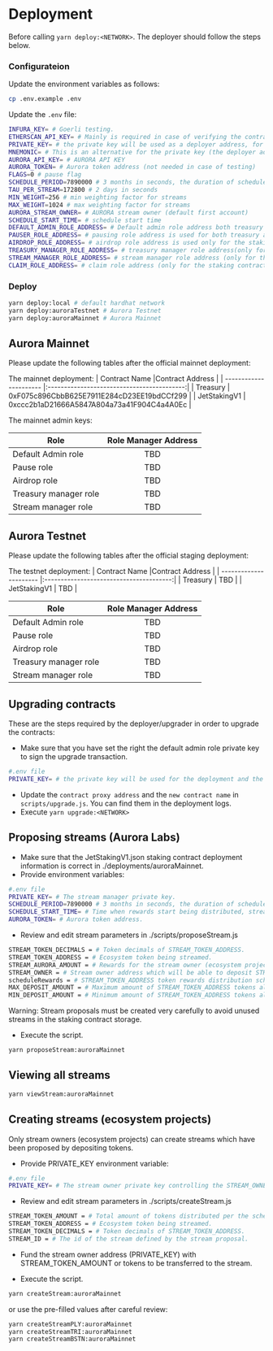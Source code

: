 # Deployment 

Before calling `yarn deploy:<NETWORK>`. The deployer should follow the steps below.

### Configurateion

Update the environment variables as follows:

```bash
cp .env.example .env
```

Update the `.env` file:

```bash
INFURA_KEY= # Goerli testing.
ETHERSCAN_API_KEY= # Mainly is required in case of verifying the contracts on Etherscan
PRIVATE_KEY= # the private key will be used as a deployer address, for the upgrade (if it has a default admin role) and for stream management (if it is stream manager or stream owner).
MNEMONIC= # This is an alternative for the private key (the deployer address is the first address)
AURORA_API_KEY= # AURORA API KEY
AURORA_TOKEN= # Aurora token address (not needed in case of testing)
FLAGS=0 # pause flag 
SCHEDULE_PERIOD=7890000 # 3 months in seconds, the duration of schedule periods.
TAU_PER_STREAM=172800 # 2 days in seconds
MIN_WEIGHT=256 # min weighting factor for streams
MAX_WEIGHT=1024 # max weighting factor for streams
AURORA_STREAM_OWNER= # AURORA stream owner (default first account)
SCHEDULE_START_TIME= # schedule start time
DEFAULT_ADMIN_ROLE_ADDRESS= # Default admin role address both treasury and staking contracts
PAUSER_ROLE_ADDRESS= # pausing role address is used for both treasury and staking contracts
AIRDROP_ROLE_ADDRESS= # airdrop role address is used only for the staking contract
TREASURY_MANAGER_ROLE_ADDRESS= # treasury manager role address(only for the treasury contract)
STREAM_MANAGER_ROLE_ADDRESS= # stream manager role address (only for the staking contract)
CLAIM_ROLE_ADDRESS= # claim role address (only for the staking contract)
```

### Deploy

```bash
yarn deploy:local # default hardhat network
yarn deploy:auroraTestnet # Aurora Testnet
yarn deploy:auroraMainnet # Aurora Mainnet
```

## Aurora Mainnet

Please update the following tables after the official mainnet deployment:

The mainnet deployment: 
| Contract Name          |Contract Address                            |
| ---------------------- |:------------------------------------------:|
| Treasury               | 0xF075c896CbbB625E7911E284cD23EE19bdCCf299 |
| JetStakingV1           | 0xccc2b1aD21666A5847A804a73a41F904C4a4A0Ec |

The mainnet admin keys:

| Role                  | Role Manager Address          |
| ---------------------- |:---------------------------------------:|
| Default Admin role      | TBD |
| Pause role      | TBD     |
| Airdrop role      | TBD     |
| Treasury manager role      | TBD     |
| Stream manager role      | TBD     |


## Aurora Testnet
Please update the following tables after the official staging deployment:

The testnet deployment: 
| Contract Name                  |Contract Address           |
| ---------------------- |:---------------------------------------:|
| Treasury      | TBD |
| JetStakingV1      | TBD     |


| Role                  | Role Manager Address          |
| ---------------------- |:---------------------------------------:|
| Default Admin role      | TBD |
| Pause role      | TBD     |
| Airdrop role      | TBD     |
| Treasury manager role      | TBD     |
| Stream manager role      | TBD     |


## Upgrading contracts

These are the steps required by the deployer/upgrader in order to upgrade the contracts:
- Make sure that you have set the right the default admin role private key to sign the upgrade transaction.
```bash
#.env file
PRIVATE_KEY= # the private key will be used for the deployment and the upgrade, replace this address with the default-admin-role private key in case it doesn't have assigned to a default-admin-role.
```
- Update the `contract proxy address` and the `new contract name` in `scripts/upgrade.js`. You can find them in the deployment logs.
- Execute `yarn upgrade:<NETWORK>`

## Proposing streams (Aurora Labs)

- Make sure that the JetStakingV1.json staking contract deployment information is correct in ./deployments/auroraMainnet.
- Provide environment variables:
```bash
#.env file
PRIVATE_KEY= # The stream manager private key.
SCHEDULE_PERIOD=7890000 # 3 months in seconds, the duration of schedule periods.
SCHEDULE_START_TIME= # Time when rewards start being distributed, stream must be created before this time.
AURORA_TOKEN= # Aurora token address.
```
- Review and edit stream parameters in ./scripts/proposeStream.js
```bash
STREAM_TOKEN_DECIMALS = # Token decimals of STREAM_TOKEN_ADDRESS.
STREAM_TOKEN_ADDRESS = # Ecosystem token being streamed.
STREAM_AURORA_AMOUNT = # Rewards for the stream owner (ecosystem project).
STREAM_OWNER = # Stream owner address which will be able to deposit STREAM_TOKEN_ADDRESS tokens to create the stream.
scheduleRewards = # STREAM_TOKEN_ADDRESS token rewards distribution schedule.
MAX_DEPOSIT_AMOUNT = # Maximum amount of STREAM_TOKEN_ADDRESS tokens allowed for streaming.
MIN_DEPOSIT_AMOUNT = # Minimum amount of STREAM_TOKEN_ADDRESS tokens allowed for streaming. Usually MAX_DEPOSIT_AMOUNT / 2.
```
Warning: Stream proposals must be created very carefully to avoid unused streams in the staking contract storage.
- Execute the script.
```bash
yarn proposeStream:auroraMainnet
```

## Viewing all streams
```bash
yarn viewStream:auroraMainnet
```

## Creating streams (ecosystem projects)

Only stream owners (ecosystem projects) can create streams which have been proposed by depositing tokens.
- Provide PRIVATE_KEY environment variable:
```bash
#.env file
PRIVATE_KEY= # The stream owner private key controlling the STREAM_OWNER address used during stream proposal.
```

- Review and edit stream parameters in ./scripts/createStream.js
```bash
STREAM_TOKEN_AMOUNT = # Total amount of tokens distributed per the schedule. Must match the amount registered in the proposal.
STREAM_TOKEN_ADDRESS = # Ecosystem token being streamed.
STREAM_TOKEN_DECIMALS = # Token decimals of STREAM_TOKEN_ADDRESS.
STREAM_ID = # The id of the stream defined by the stream proposal.
```

- Fund the stream owner address (PRIVATE_KEY) with STREAM_TOKEN_AMOUNT or tokens to be transferred to the stream.

- Execute the script.
```bash
yarn createStream:auroraMainnet
```
or use the pre-filled values after careful review:
```bash
yarn createStreamPLY:auroraMainnet
yarn createStreamTRI:auroraMainnet
yarn createStreamBSTN:auroraMainnet
```